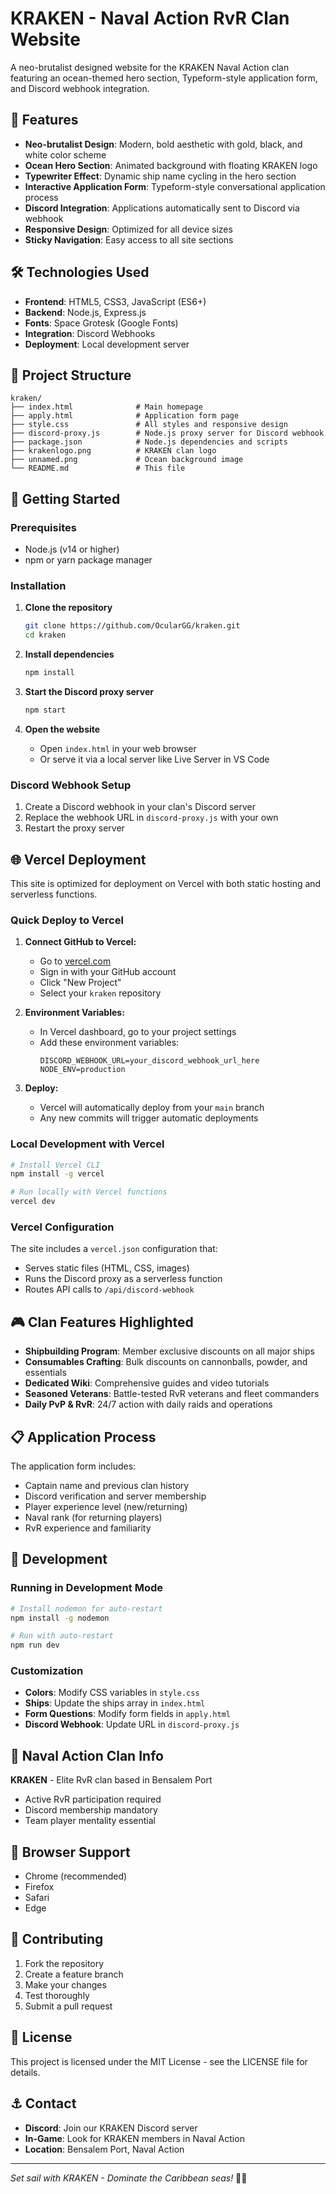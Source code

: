 # KRAKEN - Naval Action RvR Clan Website

A neo-brutalist designed website for the KRAKEN Naval Action clan featuring an ocean-themed hero section, Typeform-style application form, and Discord webhook integration.

## 🚢 Features

- **Neo-brutalist Design**: Modern, bold aesthetic with gold, black, and white color scheme
- **Ocean Hero Section**: Animated background with floating KRAKEN logo
- **Typewriter Effect**: Dynamic ship name cycling in the hero section
- **Interactive Application Form**: Typeform-style conversational application process
- **Discord Integration**: Applications automatically sent to Discord via webhook
- **Responsive Design**: Optimized for all device sizes
- **Sticky Navigation**: Easy access to all site sections

## 🛠 Technologies Used

- **Frontend**: HTML5, CSS3, JavaScript (ES6+)
- **Backend**: Node.js, Express.js
- **Fonts**: Space Grotesk (Google Fonts)
- **Integration**: Discord Webhooks
- **Deployment**: Local development server

## 📁 Project Structure

```
kraken/
├── index.html              # Main homepage
├── apply.html              # Application form page
├── style.css               # All styles and responsive design
├── discord-proxy.js        # Node.js proxy server for Discord webhook
├── package.json            # Node.js dependencies and scripts
├── krakenlogo.png          # KRAKEN clan logo
├── unnamed.png             # Ocean background image
└── README.md               # This file
```

## 🚀 Getting Started

### Prerequisites

- Node.js (v14 or higher)
- npm or yarn package manager

### Installation

1. **Clone the repository**
   ```bash
   git clone https://github.com/OcularGG/kraken.git
   cd kraken
   ```

2. **Install dependencies**
   ```bash
   npm install
   ```

3. **Start the Discord proxy server**
   ```bash
   npm start
   ```

4. **Open the website**
   - Open `index.html` in your web browser
   - Or serve it via a local server like Live Server in VS Code

### Discord Webhook Setup

1. Create a Discord webhook in your clan's Discord server
2. Replace the webhook URL in `discord-proxy.js` with your own
3. Restart the proxy server

## 🌐 **Vercel Deployment**

This site is optimized for deployment on Vercel with both static hosting and serverless functions.

### Quick Deploy to Vercel

1. **Connect GitHub to Vercel:**
   - Go to [vercel.com](https://vercel.com)
   - Sign in with your GitHub account
   - Click "New Project"
   - Select your `kraken` repository

2. **Environment Variables:**
   - In Vercel dashboard, go to your project settings
   - Add these environment variables:
     ```
     DISCORD_WEBHOOK_URL=your_discord_webhook_url_here
     NODE_ENV=production
     ```

3. **Deploy:**
   - Vercel will automatically deploy from your `main` branch
   - Any new commits will trigger automatic deployments

### Local Development with Vercel

```bash
# Install Vercel CLI
npm install -g vercel

# Run locally with Vercel functions
vercel dev
```

### Vercel Configuration

The site includes a `vercel.json` configuration that:
- Serves static files (HTML, CSS, images)
- Runs the Discord proxy as a serverless function
- Routes API calls to `/api/discord-webhook`

## 🎮 Clan Features Highlighted

- **Shipbuilding Program**: Member exclusive discounts on all major ships
- **Consumables Crafting**: Bulk discounts on cannonballs, powder, and essentials
- **Dedicated Wiki**: Comprehensive guides and video tutorials
- **Seasoned Veterans**: Battle-tested RvR veterans and fleet commanders
- **Daily PvP & RvR**: 24/7 action with daily raids and operations

## 📋 Application Process

The application form includes:
- Captain name and previous clan history
- Discord verification and server membership
- Player experience level (new/returning)
- Naval rank (for returning players)
- RvR experience and familiarity

## 🔧 Development

### Running in Development Mode

```bash
# Install nodemon for auto-restart
npm install -g nodemon

# Run with auto-restart
npm run dev
```

### Customization

- **Colors**: Modify CSS variables in `style.css`
- **Ships**: Update the ships array in `index.html`
- **Form Questions**: Modify form fields in `apply.html`
- **Discord Webhook**: Update URL in `discord-proxy.js`

## 🌊 Naval Action Clan Info

**KRAKEN** - Elite RvR clan based in Bensalem Port
- Active RvR participation required
- Discord membership mandatory
- Team player mentality essential

## 📱 Browser Support

- Chrome (recommended)
- Firefox
- Safari
- Edge

## 🤝 Contributing

1. Fork the repository
2. Create a feature branch
3. Make your changes
4. Test thoroughly
5. Submit a pull request

## 📄 License

This project is licensed under the MIT License - see the LICENSE file for details.

## ⚓ Contact

- **Discord**: Join our KRAKEN Discord server
- **In-Game**: Look for KRAKEN members in Naval Action
- **Location**: Bensalem Port, Naval Action

---

*Set sail with KRAKEN - Dominate the Caribbean seas!* 🏴‍☠️
